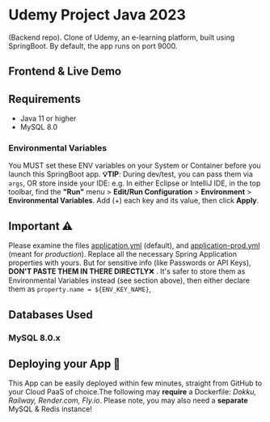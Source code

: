 # Udemy Project Java 2023

(Backend repo). Clone of Udemy, an e-learning platform, built using SpringBoot. By default, the
app runs on port 9000.

## Frontend & Live Demo

## Requirements

- Java 11 or higher
- MySQL 8.0

### Environmental Variables

You MUST set these ENV variables on your System or Container before you launch this SpringBoot app. **💡TIP**: During
dev/test, you can pass them via `args`, OR store inside your IDE: e.g. In either Eclipse or IntelliJ IDE, in the top
toolbar, find the **"Run"** menu > **Edit/Run Configuration** > **Environment** > **Environmental Variables**. Add (+)
each key and its value, then click **Apply**.

## Important ⚠

Please examine the files [application.yml](src/main/resources/application.yml) (default),
and [application-prod.yml](src/main/resources/application-prod.yml) (meant for _production_). Replace all the necessary
Spring Application properties with yours. But for sensitive info (like Passwords or API Keys), **DON'T PASTE THEM IN
THERE DIRECTLY**❌ . It's safer to store them as Environmental Variables instead (see section above), then either
declare them as `property.name = ${ENV_KEY_NAME}`,

## Databases Used

### MySQL 8.0.x

## Deploying your App 🚀

This App can be easily deployed within few minutes, straight from GitHub to your Cloud PaaS of choice.The following may **require** a Dockerfile: _Dokku,
Railway, Render.com, Fly.io_. Please note, you may also need a **separate** MySQL & Redis instance!

